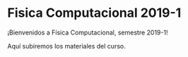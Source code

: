 # Fisica Computacional 2019-1

¡Bienvenidos a Física Computacional, semestre 2019-1!

Aquí subiremos los materiales del curso.

